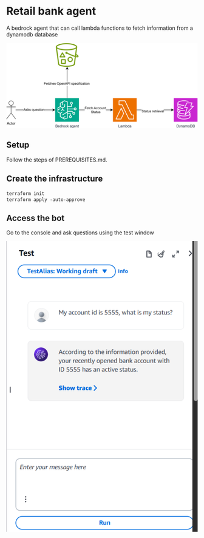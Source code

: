 # Retail bank agent

A bedrock agent that can call lambda functions to fetch information from a dynamodb database

![Architecture](diagrams/retailBankAgent.drawio.svg)

## Setup

Follow the steps of PREREQUISITES.md.

## Create the infrastructure

    terraform init
    terraform apply -auto-approve

## Access the bot

Go to the console and ask questions using the test window

![Test bot](diagrams/testBot.png)